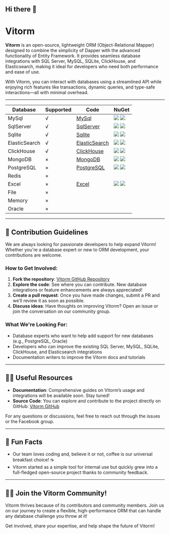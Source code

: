 ## Hi there 👋

# Vitorm

**Vitorm** is an open-source, lightweight ORM (Object-Relational Mapper) designed to combine the simplicity of Dapper with the advanced functionality of Entity Framework. It provides seamless database integrations with SQL Server, MySQL, SQLite, ClickHouse, and Elasticsearch, making it ideal for developers who need both performance and ease of use.

With Vitorm, you can interact with databases using a streamlined API while enjoying rich features like transactions, dynamic queries, and type-safe interactions—all with minimal overhead.

---


| Database | Supported | Code | NuGet |
| -------- | -------- | -------- | -------- |
| MySql         |   √   | [MySql](https://github.com/Vit-Orm/Vitorm/tree/master/src/Vitorm.MySql)             |  [![](https://img.shields.io/nuget/v/Vitorm.MySql.svg)](https://www.nuget.org/packages/Vitorm.MySql) ![](https://img.shields.io/nuget/dt/Vitorm.MySql.svg)   |
| SqlServer     |   √   | [SqlServer](https://github.com/Vit-Orm/Vitorm/tree/master/src/Vitorm.SqlServer)     |  [![](https://img.shields.io/nuget/v/Vitorm.SqlServer.svg)](https://www.nuget.org/packages/Vitorm.SqlServer) ![](https://img.shields.io/nuget/dt/Vitorm.SqlServer.svg)   |
| Sqlite        |   √   | [Sqlite](https://github.com/Vit-Orm/Vitorm/tree/master/src/Vitorm.Sqlite)           |  [![](https://img.shields.io/nuget/v/Vitorm.Sqlite.svg)](https://www.nuget.org/packages/Vitorm.Sqlite) ![](https://img.shields.io/nuget/dt/Vitorm.Sqlite.svg)   |
| ElasticSearch |   √   | [ElasticSearch](https://github.com/Vit-Orm/Vitorm.ElasticSearch)     |  [![](https://img.shields.io/nuget/v/Vitorm.ElasticSearch.svg)](https://www.nuget.org/packages/Vitorm.ElasticSearch) ![](https://img.shields.io/nuget/dt/Vitorm.ElasticSearch.svg)   |
| ClickHouse    |   √   | [ClickHouse](https://github.com/Vit-Orm/Vitorm.ClickHouse)     |  [![](https://img.shields.io/nuget/v/Vitorm.ClickHouse.svg)](https://www.nuget.org/packages/Vitorm.ClickHouse) ![](https://img.shields.io/nuget/dt/Vitorm.ClickHouse.svg)   |
| MongoDB       |   ×   | [MongoDB](https://github.com/Vit-Orm/Vitorm.MongoDB)     |  [![](https://img.shields.io/nuget/v/Vitorm.MongoDB.svg)](https://www.nuget.org/packages/Vitorm.MongoDB) ![](https://img.shields.io/nuget/dt/Vitorm.MongoDB.svg)   |
| PostgreSQL    |   ×   | [PostgreSQL](https://github.com/Vit-Orm/Vitorm.PostgreSQL)     |  [![](https://img.shields.io/nuget/v/Vitorm.PostgreSQL.svg)](https://www.nuget.org/packages/Vitorm.PostgreSQL) ![](https://img.shields.io/nuget/dt/Vitorm.PostgreSQL.svg)   |
| Redis         |   ×   |      |      |
| Excel         |   ×   | [Excel](https://github.com/Vit-Orm/Vitorm.Excel)     |  [![](https://img.shields.io/nuget/v/Vitorm.Excel.svg)](https://www.nuget.org/packages/Vitorm.Excel) ![](https://img.shields.io/nuget/dt/Vitorm.Excel.svg)   |
| File          |   ×   |      |      |
| Memory        |   ×   |      |      |
| Oracle        |   ×   |      |      |

---


## 🌈 Contribution Guidelines

We are always looking for passionate developers to help expand Vitorm! Whether you're a database expert or new to ORM development, your contributions are welcome.

### How to Get Involved:
1. **Fork the repository**: [Vitorm GitHub Repository](https://github.com/Vit-Orm/Vitorm)
2. **Explore the code**: See where you can contribute. New database integrations or feature enhancements are always appreciated!
3. **Create a pull request**: Once you have made changes, submit a PR and we’ll review it as soon as possible.
4. **Discuss ideas**: Have thoughts on improving Vitorm? Open an issue or join the conversation on our community group.

### What We're Looking For:
- Database experts who want to help add support for new databases (e.g., PostgreSQL, Oracle)
- Developers who can improve the existing SQL Server, MySQL, SQLite, ClickHouse, and Elasticsearch integrations
- Documentation writers to improve the Vitorm docs and tutorials

---

## 👩‍💻 Useful Resources

- **Documentation**: Comprehensive guides on Vitorm’s usage and integrations will be available soon. Stay tuned!
- **Source Code**: You can explore and contribute to the project directly on GitHub: [Vitorm GitHub](https://github.com/Vit-Orm/Vitorm)

For any questions or discussions, feel free to reach out through the issues or the Facebook group.

---

## 🍿 Fun Facts

- Our team loves coding and, believe it or not, coffee is our universal breakfast choice! ☕
- Vitorm started as a simple tool for internal use but quickly grew into a full-fledged open-source project thanks to community feedback.
  
---

## 🙋‍♀️ Join the Vitorm Community!

Vitorm thrives because of its contributors and community members. Join us on our journey to create a flexible, high-performance ORM that can handle any database challenge you throw at it! 

Get involved, share your expertise, and help shape the future of Vitorm!

